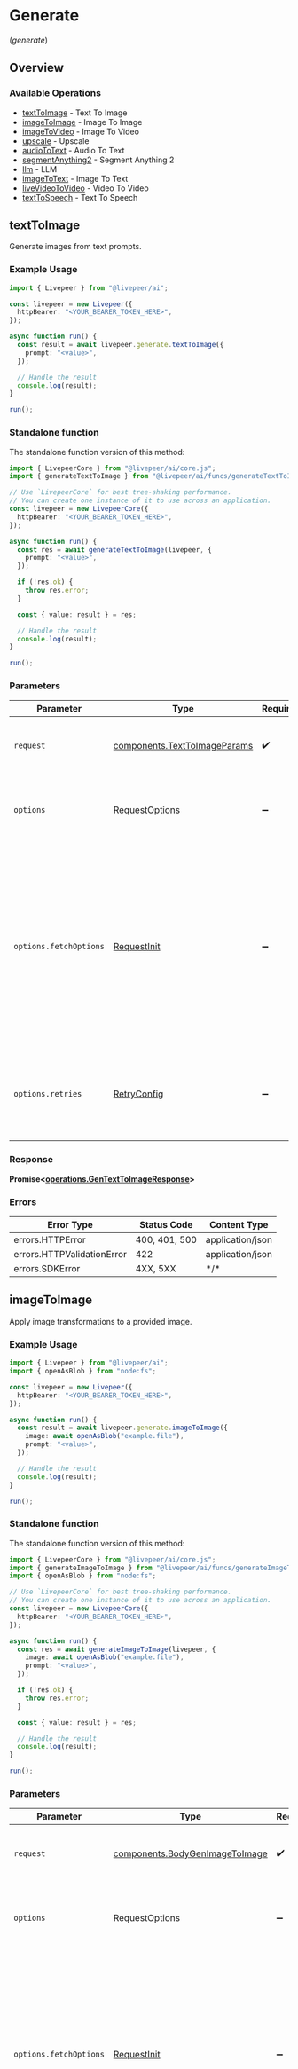 # Generate
(*generate*)

## Overview

### Available Operations

* [textToImage](#texttoimage) - Text To Image
* [imageToImage](#imagetoimage) - Image To Image
* [imageToVideo](#imagetovideo) - Image To Video
* [upscale](#upscale) - Upscale
* [audioToText](#audiototext) - Audio To Text
* [segmentAnything2](#segmentanything2) - Segment Anything 2
* [llm](#llm) - LLM
* [imageToText](#imagetotext) - Image To Text
* [liveVideoToVideo](#livevideotovideo) - Video To Video
* [textToSpeech](#texttospeech) - Text To Speech

## textToImage

Generate images from text prompts.

### Example Usage

```typescript
import { Livepeer } from "@livepeer/ai";

const livepeer = new Livepeer({
  httpBearer: "<YOUR_BEARER_TOKEN_HERE>",
});

async function run() {
  const result = await livepeer.generate.textToImage({
    prompt: "<value>",
  });

  // Handle the result
  console.log(result);
}

run();
```

### Standalone function

The standalone function version of this method:

```typescript
import { LivepeerCore } from "@livepeer/ai/core.js";
import { generateTextToImage } from "@livepeer/ai/funcs/generateTextToImage.js";

// Use `LivepeerCore` for best tree-shaking performance.
// You can create one instance of it to use across an application.
const livepeer = new LivepeerCore({
  httpBearer: "<YOUR_BEARER_TOKEN_HERE>",
});

async function run() {
  const res = await generateTextToImage(livepeer, {
    prompt: "<value>",
  });

  if (!res.ok) {
    throw res.error;
  }

  const { value: result } = res;

  // Handle the result
  console.log(result);
}

run();
```

### Parameters

| Parameter                                                                                                                                                                      | Type                                                                                                                                                                           | Required                                                                                                                                                                       | Description                                                                                                                                                                    |
| ------------------------------------------------------------------------------------------------------------------------------------------------------------------------------ | ------------------------------------------------------------------------------------------------------------------------------------------------------------------------------ | ------------------------------------------------------------------------------------------------------------------------------------------------------------------------------ | ------------------------------------------------------------------------------------------------------------------------------------------------------------------------------ |
| `request`                                                                                                                                                                      | [components.TextToImageParams](../../models/components/texttoimageparams.md)                                                                                                   | :heavy_check_mark:                                                                                                                                                             | The request object to use for the request.                                                                                                                                     |
| `options`                                                                                                                                                                      | RequestOptions                                                                                                                                                                 | :heavy_minus_sign:                                                                                                                                                             | Used to set various options for making HTTP requests.                                                                                                                          |
| `options.fetchOptions`                                                                                                                                                         | [RequestInit](https://developer.mozilla.org/en-US/docs/Web/API/Request/Request#options)                                                                                        | :heavy_minus_sign:                                                                                                                                                             | Options that are passed to the underlying HTTP request. This can be used to inject extra headers for examples. All `Request` options, except `method` and `body`, are allowed. |
| `options.retries`                                                                                                                                                              | [RetryConfig](../../lib/utils/retryconfig.md)                                                                                                                                  | :heavy_minus_sign:                                                                                                                                                             | Enables retrying HTTP requests under certain failure conditions.                                                                                                               |

### Response

**Promise\<[operations.GenTextToImageResponse](../../models/operations/gentexttoimageresponse.md)\>**

### Errors

| Error Type                 | Status Code                | Content Type               |
| -------------------------- | -------------------------- | -------------------------- |
| errors.HTTPError           | 400, 401, 500              | application/json           |
| errors.HTTPValidationError | 422                        | application/json           |
| errors.SDKError            | 4XX, 5XX                   | \*/\*                      |

## imageToImage

Apply image transformations to a provided image.

### Example Usage

```typescript
import { Livepeer } from "@livepeer/ai";
import { openAsBlob } from "node:fs";

const livepeer = new Livepeer({
  httpBearer: "<YOUR_BEARER_TOKEN_HERE>",
});

async function run() {
  const result = await livepeer.generate.imageToImage({
    image: await openAsBlob("example.file"),
    prompt: "<value>",
  });

  // Handle the result
  console.log(result);
}

run();
```

### Standalone function

The standalone function version of this method:

```typescript
import { LivepeerCore } from "@livepeer/ai/core.js";
import { generateImageToImage } from "@livepeer/ai/funcs/generateImageToImage.js";
import { openAsBlob } from "node:fs";

// Use `LivepeerCore` for best tree-shaking performance.
// You can create one instance of it to use across an application.
const livepeer = new LivepeerCore({
  httpBearer: "<YOUR_BEARER_TOKEN_HERE>",
});

async function run() {
  const res = await generateImageToImage(livepeer, {
    image: await openAsBlob("example.file"),
    prompt: "<value>",
  });

  if (!res.ok) {
    throw res.error;
  }

  const { value: result } = res;

  // Handle the result
  console.log(result);
}

run();
```

### Parameters

| Parameter                                                                                                                                                                      | Type                                                                                                                                                                           | Required                                                                                                                                                                       | Description                                                                                                                                                                    |
| ------------------------------------------------------------------------------------------------------------------------------------------------------------------------------ | ------------------------------------------------------------------------------------------------------------------------------------------------------------------------------ | ------------------------------------------------------------------------------------------------------------------------------------------------------------------------------ | ------------------------------------------------------------------------------------------------------------------------------------------------------------------------------ |
| `request`                                                                                                                                                                      | [components.BodyGenImageToImage](../../models/components/bodygenimagetoimage.md)                                                                                               | :heavy_check_mark:                                                                                                                                                             | The request object to use for the request.                                                                                                                                     |
| `options`                                                                                                                                                                      | RequestOptions                                                                                                                                                                 | :heavy_minus_sign:                                                                                                                                                             | Used to set various options for making HTTP requests.                                                                                                                          |
| `options.fetchOptions`                                                                                                                                                         | [RequestInit](https://developer.mozilla.org/en-US/docs/Web/API/Request/Request#options)                                                                                        | :heavy_minus_sign:                                                                                                                                                             | Options that are passed to the underlying HTTP request. This can be used to inject extra headers for examples. All `Request` options, except `method` and `body`, are allowed. |
| `options.retries`                                                                                                                                                              | [RetryConfig](../../lib/utils/retryconfig.md)                                                                                                                                  | :heavy_minus_sign:                                                                                                                                                             | Enables retrying HTTP requests under certain failure conditions.                                                                                                               |

### Response

**Promise\<[operations.GenImageToImageResponse](../../models/operations/genimagetoimageresponse.md)\>**

### Errors

| Error Type                 | Status Code                | Content Type               |
| -------------------------- | -------------------------- | -------------------------- |
| errors.HTTPError           | 400, 401, 500              | application/json           |
| errors.HTTPValidationError | 422                        | application/json           |
| errors.SDKError            | 4XX, 5XX                   | \*/\*                      |

## imageToVideo

Generate a video from a provided image.

### Example Usage

```typescript
import { Livepeer } from "@livepeer/ai";
import { openAsBlob } from "node:fs";

const livepeer = new Livepeer({
  httpBearer: "<YOUR_BEARER_TOKEN_HERE>",
});

async function run() {
  const result = await livepeer.generate.imageToVideo({
    image: await openAsBlob("example.file"),
  });

  // Handle the result
  console.log(result);
}

run();
```

### Standalone function

The standalone function version of this method:

```typescript
import { LivepeerCore } from "@livepeer/ai/core.js";
import { generateImageToVideo } from "@livepeer/ai/funcs/generateImageToVideo.js";
import { openAsBlob } from "node:fs";

// Use `LivepeerCore` for best tree-shaking performance.
// You can create one instance of it to use across an application.
const livepeer = new LivepeerCore({
  httpBearer: "<YOUR_BEARER_TOKEN_HERE>",
});

async function run() {
  const res = await generateImageToVideo(livepeer, {
    image: await openAsBlob("example.file"),
  });

  if (!res.ok) {
    throw res.error;
  }

  const { value: result } = res;

  // Handle the result
  console.log(result);
}

run();
```

### Parameters

| Parameter                                                                                                                                                                      | Type                                                                                                                                                                           | Required                                                                                                                                                                       | Description                                                                                                                                                                    |
| ------------------------------------------------------------------------------------------------------------------------------------------------------------------------------ | ------------------------------------------------------------------------------------------------------------------------------------------------------------------------------ | ------------------------------------------------------------------------------------------------------------------------------------------------------------------------------ | ------------------------------------------------------------------------------------------------------------------------------------------------------------------------------ |
| `request`                                                                                                                                                                      | [components.BodyGenImageToVideo](../../models/components/bodygenimagetovideo.md)                                                                                               | :heavy_check_mark:                                                                                                                                                             | The request object to use for the request.                                                                                                                                     |
| `options`                                                                                                                                                                      | RequestOptions                                                                                                                                                                 | :heavy_minus_sign:                                                                                                                                                             | Used to set various options for making HTTP requests.                                                                                                                          |
| `options.fetchOptions`                                                                                                                                                         | [RequestInit](https://developer.mozilla.org/en-US/docs/Web/API/Request/Request#options)                                                                                        | :heavy_minus_sign:                                                                                                                                                             | Options that are passed to the underlying HTTP request. This can be used to inject extra headers for examples. All `Request` options, except `method` and `body`, are allowed. |
| `options.retries`                                                                                                                                                              | [RetryConfig](../../lib/utils/retryconfig.md)                                                                                                                                  | :heavy_minus_sign:                                                                                                                                                             | Enables retrying HTTP requests under certain failure conditions.                                                                                                               |

### Response

**Promise\<[operations.GenImageToVideoResponse](../../models/operations/genimagetovideoresponse.md)\>**

### Errors

| Error Type                 | Status Code                | Content Type               |
| -------------------------- | -------------------------- | -------------------------- |
| errors.HTTPError           | 400, 401, 500              | application/json           |
| errors.HTTPValidationError | 422                        | application/json           |
| errors.SDKError            | 4XX, 5XX                   | \*/\*                      |

## upscale

Upscale an image by increasing its resolution.

### Example Usage

```typescript
import { Livepeer } from "@livepeer/ai";
import { openAsBlob } from "node:fs";

const livepeer = new Livepeer({
  httpBearer: "<YOUR_BEARER_TOKEN_HERE>",
});

async function run() {
  const result = await livepeer.generate.upscale({
    image: await openAsBlob("example.file"),
    prompt: "<value>",
  });

  // Handle the result
  console.log(result);
}

run();
```

### Standalone function

The standalone function version of this method:

```typescript
import { LivepeerCore } from "@livepeer/ai/core.js";
import { generateUpscale } from "@livepeer/ai/funcs/generateUpscale.js";
import { openAsBlob } from "node:fs";

// Use `LivepeerCore` for best tree-shaking performance.
// You can create one instance of it to use across an application.
const livepeer = new LivepeerCore({
  httpBearer: "<YOUR_BEARER_TOKEN_HERE>",
});

async function run() {
  const res = await generateUpscale(livepeer, {
    image: await openAsBlob("example.file"),
    prompt: "<value>",
  });

  if (!res.ok) {
    throw res.error;
  }

  const { value: result } = res;

  // Handle the result
  console.log(result);
}

run();
```

### Parameters

| Parameter                                                                                                                                                                      | Type                                                                                                                                                                           | Required                                                                                                                                                                       | Description                                                                                                                                                                    |
| ------------------------------------------------------------------------------------------------------------------------------------------------------------------------------ | ------------------------------------------------------------------------------------------------------------------------------------------------------------------------------ | ------------------------------------------------------------------------------------------------------------------------------------------------------------------------------ | ------------------------------------------------------------------------------------------------------------------------------------------------------------------------------ |
| `request`                                                                                                                                                                      | [components.BodyGenUpscale](../../models/components/bodygenupscale.md)                                                                                                         | :heavy_check_mark:                                                                                                                                                             | The request object to use for the request.                                                                                                                                     |
| `options`                                                                                                                                                                      | RequestOptions                                                                                                                                                                 | :heavy_minus_sign:                                                                                                                                                             | Used to set various options for making HTTP requests.                                                                                                                          |
| `options.fetchOptions`                                                                                                                                                         | [RequestInit](https://developer.mozilla.org/en-US/docs/Web/API/Request/Request#options)                                                                                        | :heavy_minus_sign:                                                                                                                                                             | Options that are passed to the underlying HTTP request. This can be used to inject extra headers for examples. All `Request` options, except `method` and `body`, are allowed. |
| `options.retries`                                                                                                                                                              | [RetryConfig](../../lib/utils/retryconfig.md)                                                                                                                                  | :heavy_minus_sign:                                                                                                                                                             | Enables retrying HTTP requests under certain failure conditions.                                                                                                               |

### Response

**Promise\<[operations.GenUpscaleResponse](../../models/operations/genupscaleresponse.md)\>**

### Errors

| Error Type                 | Status Code                | Content Type               |
| -------------------------- | -------------------------- | -------------------------- |
| errors.HTTPError           | 400, 401, 500              | application/json           |
| errors.HTTPValidationError | 422                        | application/json           |
| errors.SDKError            | 4XX, 5XX                   | \*/\*                      |

## audioToText

Transcribe audio files to text.

### Example Usage

```typescript
import { Livepeer } from "@livepeer/ai";
import { openAsBlob } from "node:fs";

const livepeer = new Livepeer({
  httpBearer: "<YOUR_BEARER_TOKEN_HERE>",
});

async function run() {
  const result = await livepeer.generate.audioToText({
    audio: await openAsBlob("example.file"),
  });

  // Handle the result
  console.log(result);
}

run();
```

### Standalone function

The standalone function version of this method:

```typescript
import { LivepeerCore } from "@livepeer/ai/core.js";
import { generateAudioToText } from "@livepeer/ai/funcs/generateAudioToText.js";
import { openAsBlob } from "node:fs";

// Use `LivepeerCore` for best tree-shaking performance.
// You can create one instance of it to use across an application.
const livepeer = new LivepeerCore({
  httpBearer: "<YOUR_BEARER_TOKEN_HERE>",
});

async function run() {
  const res = await generateAudioToText(livepeer, {
    audio: await openAsBlob("example.file"),
  });

  if (!res.ok) {
    throw res.error;
  }

  const { value: result } = res;

  // Handle the result
  console.log(result);
}

run();
```

### Parameters

| Parameter                                                                                                                                                                      | Type                                                                                                                                                                           | Required                                                                                                                                                                       | Description                                                                                                                                                                    |
| ------------------------------------------------------------------------------------------------------------------------------------------------------------------------------ | ------------------------------------------------------------------------------------------------------------------------------------------------------------------------------ | ------------------------------------------------------------------------------------------------------------------------------------------------------------------------------ | ------------------------------------------------------------------------------------------------------------------------------------------------------------------------------ |
| `request`                                                                                                                                                                      | [components.BodyGenAudioToText](../../models/components/bodygenaudiototext.md)                                                                                                 | :heavy_check_mark:                                                                                                                                                             | The request object to use for the request.                                                                                                                                     |
| `options`                                                                                                                                                                      | RequestOptions                                                                                                                                                                 | :heavy_minus_sign:                                                                                                                                                             | Used to set various options for making HTTP requests.                                                                                                                          |
| `options.fetchOptions`                                                                                                                                                         | [RequestInit](https://developer.mozilla.org/en-US/docs/Web/API/Request/Request#options)                                                                                        | :heavy_minus_sign:                                                                                                                                                             | Options that are passed to the underlying HTTP request. This can be used to inject extra headers for examples. All `Request` options, except `method` and `body`, are allowed. |
| `options.retries`                                                                                                                                                              | [RetryConfig](../../lib/utils/retryconfig.md)                                                                                                                                  | :heavy_minus_sign:                                                                                                                                                             | Enables retrying HTTP requests under certain failure conditions.                                                                                                               |

### Response

**Promise\<[operations.GenAudioToTextResponse](../../models/operations/genaudiototextresponse.md)\>**

### Errors

| Error Type                 | Status Code                | Content Type               |
| -------------------------- | -------------------------- | -------------------------- |
| errors.HTTPError           | 400, 401, 413, 415, 500    | application/json           |
| errors.HTTPValidationError | 422                        | application/json           |
| errors.SDKError            | 4XX, 5XX                   | \*/\*                      |

## segmentAnything2

Segment objects in an image.

### Example Usage

```typescript
import { Livepeer } from "@livepeer/ai";
import { openAsBlob } from "node:fs";

const livepeer = new Livepeer({
  httpBearer: "<YOUR_BEARER_TOKEN_HERE>",
});

async function run() {
  const result = await livepeer.generate.segmentAnything2({
    image: await openAsBlob("example.file"),
  });

  // Handle the result
  console.log(result);
}

run();
```

### Standalone function

The standalone function version of this method:

```typescript
import { LivepeerCore } from "@livepeer/ai/core.js";
import { generateSegmentAnything2 } from "@livepeer/ai/funcs/generateSegmentAnything2.js";
import { openAsBlob } from "node:fs";

// Use `LivepeerCore` for best tree-shaking performance.
// You can create one instance of it to use across an application.
const livepeer = new LivepeerCore({
  httpBearer: "<YOUR_BEARER_TOKEN_HERE>",
});

async function run() {
  const res = await generateSegmentAnything2(livepeer, {
    image: await openAsBlob("example.file"),
  });

  if (!res.ok) {
    throw res.error;
  }

  const { value: result } = res;

  // Handle the result
  console.log(result);
}

run();
```

### Parameters

| Parameter                                                                                                                                                                      | Type                                                                                                                                                                           | Required                                                                                                                                                                       | Description                                                                                                                                                                    |
| ------------------------------------------------------------------------------------------------------------------------------------------------------------------------------ | ------------------------------------------------------------------------------------------------------------------------------------------------------------------------------ | ------------------------------------------------------------------------------------------------------------------------------------------------------------------------------ | ------------------------------------------------------------------------------------------------------------------------------------------------------------------------------ |
| `request`                                                                                                                                                                      | [components.BodyGenSegmentAnything2](../../models/components/bodygensegmentanything2.md)                                                                                       | :heavy_check_mark:                                                                                                                                                             | The request object to use for the request.                                                                                                                                     |
| `options`                                                                                                                                                                      | RequestOptions                                                                                                                                                                 | :heavy_minus_sign:                                                                                                                                                             | Used to set various options for making HTTP requests.                                                                                                                          |
| `options.fetchOptions`                                                                                                                                                         | [RequestInit](https://developer.mozilla.org/en-US/docs/Web/API/Request/Request#options)                                                                                        | :heavy_minus_sign:                                                                                                                                                             | Options that are passed to the underlying HTTP request. This can be used to inject extra headers for examples. All `Request` options, except `method` and `body`, are allowed. |
| `options.retries`                                                                                                                                                              | [RetryConfig](../../lib/utils/retryconfig.md)                                                                                                                                  | :heavy_minus_sign:                                                                                                                                                             | Enables retrying HTTP requests under certain failure conditions.                                                                                                               |

### Response

**Promise\<[operations.GenSegmentAnything2Response](../../models/operations/gensegmentanything2response.md)\>**

### Errors

| Error Type                 | Status Code                | Content Type               |
| -------------------------- | -------------------------- | -------------------------- |
| errors.HTTPError           | 400, 401, 500              | application/json           |
| errors.HTTPValidationError | 422                        | application/json           |
| errors.SDKError            | 4XX, 5XX                   | \*/\*                      |

## llm

Generate text using a language model.

### Example Usage

```typescript
import { Livepeer } from "@livepeer/ai";

const livepeer = new Livepeer({
  httpBearer: "<YOUR_BEARER_TOKEN_HERE>",
});

async function run() {
  const result = await livepeer.generate.llm({
    prompt: "<value>",
  });

  // Handle the result
  console.log(result);
}

run();
```

### Standalone function

The standalone function version of this method:

```typescript
import { LivepeerCore } from "@livepeer/ai/core.js";
import { generateLlm } from "@livepeer/ai/funcs/generateLlm.js";

// Use `LivepeerCore` for best tree-shaking performance.
// You can create one instance of it to use across an application.
const livepeer = new LivepeerCore({
  httpBearer: "<YOUR_BEARER_TOKEN_HERE>",
});

async function run() {
  const res = await generateLlm(livepeer, {
    prompt: "<value>",
  });

  if (!res.ok) {
    throw res.error;
  }

  const { value: result } = res;

  // Handle the result
  console.log(result);
}

run();
```

### Parameters

| Parameter                                                                                                                                                                      | Type                                                                                                                                                                           | Required                                                                                                                                                                       | Description                                                                                                                                                                    |
| ------------------------------------------------------------------------------------------------------------------------------------------------------------------------------ | ------------------------------------------------------------------------------------------------------------------------------------------------------------------------------ | ------------------------------------------------------------------------------------------------------------------------------------------------------------------------------ | ------------------------------------------------------------------------------------------------------------------------------------------------------------------------------ |
| `request`                                                                                                                                                                      | [components.BodyGenLLM](../../models/components/bodygenllm.md)                                                                                                                 | :heavy_check_mark:                                                                                                                                                             | The request object to use for the request.                                                                                                                                     |
| `options`                                                                                                                                                                      | RequestOptions                                                                                                                                                                 | :heavy_minus_sign:                                                                                                                                                             | Used to set various options for making HTTP requests.                                                                                                                          |
| `options.fetchOptions`                                                                                                                                                         | [RequestInit](https://developer.mozilla.org/en-US/docs/Web/API/Request/Request#options)                                                                                        | :heavy_minus_sign:                                                                                                                                                             | Options that are passed to the underlying HTTP request. This can be used to inject extra headers for examples. All `Request` options, except `method` and `body`, are allowed. |
| `options.retries`                                                                                                                                                              | [RetryConfig](../../lib/utils/retryconfig.md)                                                                                                                                  | :heavy_minus_sign:                                                                                                                                                             | Enables retrying HTTP requests under certain failure conditions.                                                                                                               |

### Response

**Promise\<[operations.GenLLMResponse](../../models/operations/genllmresponse.md)\>**

### Errors

| Error Type                 | Status Code                | Content Type               |
| -------------------------- | -------------------------- | -------------------------- |
| errors.HTTPError           | 400, 401, 500              | application/json           |
| errors.HTTPValidationError | 422                        | application/json           |
| errors.SDKError            | 4XX, 5XX                   | \*/\*                      |

## imageToText

Transform image files to text.

### Example Usage

```typescript
import { Livepeer } from "@livepeer/ai";
import { openAsBlob } from "node:fs";

const livepeer = new Livepeer({
  httpBearer: "<YOUR_BEARER_TOKEN_HERE>",
});

async function run() {
  const result = await livepeer.generate.imageToText({
    image: await openAsBlob("example.file"),
  });

  // Handle the result
  console.log(result);
}

run();
```

### Standalone function

The standalone function version of this method:

```typescript
import { LivepeerCore } from "@livepeer/ai/core.js";
import { generateImageToText } from "@livepeer/ai/funcs/generateImageToText.js";
import { openAsBlob } from "node:fs";

// Use `LivepeerCore` for best tree-shaking performance.
// You can create one instance of it to use across an application.
const livepeer = new LivepeerCore({
  httpBearer: "<YOUR_BEARER_TOKEN_HERE>",
});

async function run() {
  const res = await generateImageToText(livepeer, {
    image: await openAsBlob("example.file"),
  });

  if (!res.ok) {
    throw res.error;
  }

  const { value: result } = res;

  // Handle the result
  console.log(result);
}

run();
```

### Parameters

| Parameter                                                                                                                                                                      | Type                                                                                                                                                                           | Required                                                                                                                                                                       | Description                                                                                                                                                                    |
| ------------------------------------------------------------------------------------------------------------------------------------------------------------------------------ | ------------------------------------------------------------------------------------------------------------------------------------------------------------------------------ | ------------------------------------------------------------------------------------------------------------------------------------------------------------------------------ | ------------------------------------------------------------------------------------------------------------------------------------------------------------------------------ |
| `request`                                                                                                                                                                      | [components.BodyGenImageToText](../../models/components/bodygenimagetotext.md)                                                                                                 | :heavy_check_mark:                                                                                                                                                             | The request object to use for the request.                                                                                                                                     |
| `options`                                                                                                                                                                      | RequestOptions                                                                                                                                                                 | :heavy_minus_sign:                                                                                                                                                             | Used to set various options for making HTTP requests.                                                                                                                          |
| `options.fetchOptions`                                                                                                                                                         | [RequestInit](https://developer.mozilla.org/en-US/docs/Web/API/Request/Request#options)                                                                                        | :heavy_minus_sign:                                                                                                                                                             | Options that are passed to the underlying HTTP request. This can be used to inject extra headers for examples. All `Request` options, except `method` and `body`, are allowed. |
| `options.retries`                                                                                                                                                              | [RetryConfig](../../lib/utils/retryconfig.md)                                                                                                                                  | :heavy_minus_sign:                                                                                                                                                             | Enables retrying HTTP requests under certain failure conditions.                                                                                                               |

### Response

**Promise\<[operations.GenImageToTextResponse](../../models/operations/genimagetotextresponse.md)\>**

### Errors

| Error Type                 | Status Code                | Content Type               |
| -------------------------- | -------------------------- | -------------------------- |
| errors.HTTPError           | 400, 401, 413, 500         | application/json           |
| errors.HTTPValidationError | 422                        | application/json           |
| errors.SDKError            | 4XX, 5XX                   | \*/\*                      |

## liveVideoToVideo

Apply video-like transformations to a provided image.

### Example Usage

```typescript
import { Livepeer } from "@livepeer/ai";

const livepeer = new Livepeer({
  httpBearer: "<YOUR_BEARER_TOKEN_HERE>",
});

async function run() {
  const result = await livepeer.generate.liveVideoToVideo({
    subscribeUrl: "https://soulful-lava.org/",
    publishUrl: "https://vain-tabletop.biz",
  });

  // Handle the result
  console.log(result);
}

run();
```

### Standalone function

The standalone function version of this method:

```typescript
import { LivepeerCore } from "@livepeer/ai/core.js";
import { generateLiveVideoToVideo } from "@livepeer/ai/funcs/generateLiveVideoToVideo.js";

// Use `LivepeerCore` for best tree-shaking performance.
// You can create one instance of it to use across an application.
const livepeer = new LivepeerCore({
  httpBearer: "<YOUR_BEARER_TOKEN_HERE>",
});

async function run() {
  const res = await generateLiveVideoToVideo(livepeer, {
    subscribeUrl: "https://soulful-lava.org/",
    publishUrl: "https://vain-tabletop.biz",
  });

  if (!res.ok) {
    throw res.error;
  }

  const { value: result } = res;

  // Handle the result
  console.log(result);
}

run();
```

### Parameters

| Parameter                                                                                                                                                                      | Type                                                                                                                                                                           | Required                                                                                                                                                                       | Description                                                                                                                                                                    |
| ------------------------------------------------------------------------------------------------------------------------------------------------------------------------------ | ------------------------------------------------------------------------------------------------------------------------------------------------------------------------------ | ------------------------------------------------------------------------------------------------------------------------------------------------------------------------------ | ------------------------------------------------------------------------------------------------------------------------------------------------------------------------------ |
| `request`                                                                                                                                                                      | [components.LiveVideoToVideoParams](../../models/components/livevideotovideoparams.md)                                                                                         | :heavy_check_mark:                                                                                                                                                             | The request object to use for the request.                                                                                                                                     |
| `options`                                                                                                                                                                      | RequestOptions                                                                                                                                                                 | :heavy_minus_sign:                                                                                                                                                             | Used to set various options for making HTTP requests.                                                                                                                          |
| `options.fetchOptions`                                                                                                                                                         | [RequestInit](https://developer.mozilla.org/en-US/docs/Web/API/Request/Request#options)                                                                                        | :heavy_minus_sign:                                                                                                                                                             | Options that are passed to the underlying HTTP request. This can be used to inject extra headers for examples. All `Request` options, except `method` and `body`, are allowed. |
| `options.retries`                                                                                                                                                              | [RetryConfig](../../lib/utils/retryconfig.md)                                                                                                                                  | :heavy_minus_sign:                                                                                                                                                             | Enables retrying HTTP requests under certain failure conditions.                                                                                                               |

### Response

**Promise\<[operations.GenLiveVideoToVideoResponse](../../models/operations/genlivevideotovideoresponse.md)\>**

### Errors

| Error Type                 | Status Code                | Content Type               |
| -------------------------- | -------------------------- | -------------------------- |
| errors.HTTPError           | 400, 401, 500              | application/json           |
| errors.HTTPValidationError | 422                        | application/json           |
| errors.SDKError            | 4XX, 5XX                   | \*/\*                      |

## textToSpeech

Generate a text-to-speech audio file based on the provided text input and speaker description.

### Example Usage

```typescript
import { Livepeer } from "@livepeer/ai";

const livepeer = new Livepeer({
  httpBearer: "<YOUR_BEARER_TOKEN_HERE>",
});

async function run() {
  const result = await livepeer.generate.textToSpeech({});

  // Handle the result
  console.log(result);
}

run();
```

### Standalone function

The standalone function version of this method:

```typescript
import { LivepeerCore } from "@livepeer/ai/core.js";
import { generateTextToSpeech } from "@livepeer/ai/funcs/generateTextToSpeech.js";

// Use `LivepeerCore` for best tree-shaking performance.
// You can create one instance of it to use across an application.
const livepeer = new LivepeerCore({
  httpBearer: "<YOUR_BEARER_TOKEN_HERE>",
});

async function run() {
  const res = await generateTextToSpeech(livepeer, {});

  if (!res.ok) {
    throw res.error;
  }

  const { value: result } = res;

  // Handle the result
  console.log(result);
}

run();
```

### Parameters

| Parameter                                                                                                                                                                      | Type                                                                                                                                                                           | Required                                                                                                                                                                       | Description                                                                                                                                                                    |
| ------------------------------------------------------------------------------------------------------------------------------------------------------------------------------ | ------------------------------------------------------------------------------------------------------------------------------------------------------------------------------ | ------------------------------------------------------------------------------------------------------------------------------------------------------------------------------ | ------------------------------------------------------------------------------------------------------------------------------------------------------------------------------ |
| `request`                                                                                                                                                                      | [components.TextToSpeechParams](../../models/components/texttospeechparams.md)                                                                                                 | :heavy_check_mark:                                                                                                                                                             | The request object to use for the request.                                                                                                                                     |
| `options`                                                                                                                                                                      | RequestOptions                                                                                                                                                                 | :heavy_minus_sign:                                                                                                                                                             | Used to set various options for making HTTP requests.                                                                                                                          |
| `options.fetchOptions`                                                                                                                                                         | [RequestInit](https://developer.mozilla.org/en-US/docs/Web/API/Request/Request#options)                                                                                        | :heavy_minus_sign:                                                                                                                                                             | Options that are passed to the underlying HTTP request. This can be used to inject extra headers for examples. All `Request` options, except `method` and `body`, are allowed. |
| `options.retries`                                                                                                                                                              | [RetryConfig](../../lib/utils/retryconfig.md)                                                                                                                                  | :heavy_minus_sign:                                                                                                                                                             | Enables retrying HTTP requests under certain failure conditions.                                                                                                               |

### Response

**Promise\<[operations.GenTextToSpeechResponse](../../models/operations/gentexttospeechresponse.md)\>**

### Errors

| Error Type                 | Status Code                | Content Type               |
| -------------------------- | -------------------------- | -------------------------- |
| errors.HTTPError           | 400, 401, 500              | application/json           |
| errors.HTTPValidationError | 422                        | application/json           |
| errors.SDKError            | 4XX, 5XX                   | \*/\*                      |